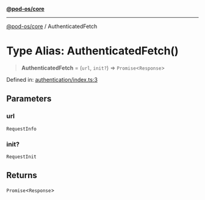 [**@pod-os/core**](../README.md)

***

[@pod-os/core](../globals.md) / AuthenticatedFetch

# Type Alias: AuthenticatedFetch()

> **AuthenticatedFetch** = (`url`, `init?`) => `Promise`\<`Response`\>

Defined in: [authentication/index.ts:3](https://github.com/pod-os/PodOS/blob/05359ae5a5ec21be7fe13c91bc776d19e0a5d007/core/src/authentication/index.ts#L3)

## Parameters

### url

`RequestInfo`

### init?

`RequestInit`

## Returns

`Promise`\<`Response`\>
